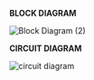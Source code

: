 **BLOCK DIAGRAM**

![Block Diagram (2)](https://user-images.githubusercontent.com/94208436/142974321-b09a8641-55bf-4912-a2c6-4cd950d3e478.jpg)

**CIRCUIT DIAGRAM**

![circuit diagram](https://user-images.githubusercontent.com/94208436/142974350-7e246fce-a872-482d-95de-9bc737b8c1e5.jpg)



